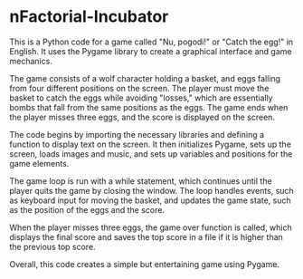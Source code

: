 # nFactorial-Incubator
This is a Python code for a game called "Nu, pogodi!" or "Catch the egg!" in English. It uses the Pygame library to create a graphical interface and game mechanics.

The game consists of a wolf character holding a basket, and eggs falling from four different positions on the screen. The player must move the basket to catch the eggs while avoiding "losses," which are essentially bombs that fall from the same positions as the eggs. The game ends when the player misses three eggs, and the score is displayed on the screen.

The code begins by importing the necessary libraries and defining a function to display text on the screen. It then initializes Pygame, sets up the screen, loads images and music, and sets up variables and positions for the game elements.

The game loop is run with a while statement, which continues until the player quits the game by closing the window. The loop handles events, such as keyboard input for moving the basket, and updates the game state, such as the position of the eggs and the score.

When the player misses three eggs, the game over function is called, which displays the final score and saves the top score in a file if it is higher than the previous top score.

Overall, this code creates a simple but entertaining game using Pygame.
